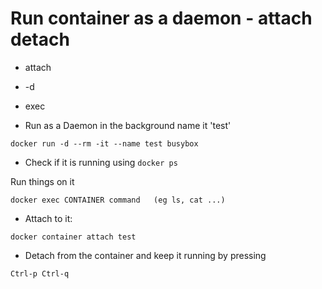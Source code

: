 # Run container as a daemon - attach detach


* attach
* -d
* exec

* Run as a Daemon in the background name it 'test'

```
docker run -d --rm -it --name test busybox
```

* Check if it is running using `docker ps`

Run things on it

```
docker exec CONTAINER command   (eg ls, cat ...)
```


* Attach to it:

```
docker container attach test
```

* Detach from the container and keep it running by pressing

```
Ctrl-p Ctrl-q
```


